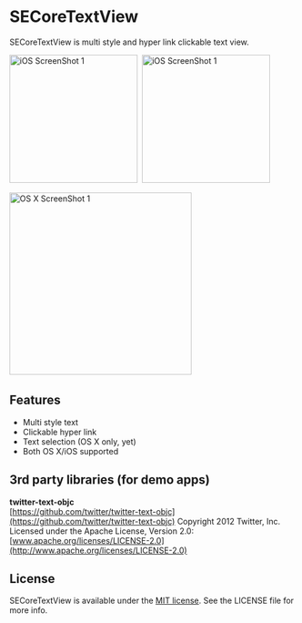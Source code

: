 SECoreTextView
==============

SECoreTextView is multi style and hyper link clickable text view.

<img src="https://raw.github.com/kishikawakatsumi/SECoreTextView/master/DemoApp/Screenshot/iOS_01.png" alt="iOS ScreenShot 1" width="225px" style="width: 225px;" />&nbsp;
<img src="https://raw.github.com/kishikawakatsumi/SECoreTextView/master/DemoApp/Screenshot/iOS_02.png" alt="iOS ScreenShot 1" width="225px" style="width: 225px;" />

<img src="https://raw.github.com/kishikawakatsumi/SECoreTextView/master/DemoApp/Screenshot/OSX_01.png" alt="OS X ScreenShot 1" width="320px" style="width: 320px;" />&nbsp;


## Features
- Multi style text
- Clickable hyper link
- Text selection (OS X only, yet)
- Both OS X/iOS supported

## 3rd party libraries (for demo apps)
**twitter-text-objc**  
[https://github.com/twitter/twitter-text-objc](https://github.com/twitter/twitter-text-objc) 
Copyright 2012 Twitter, Inc.
Licensed under the Apache License, Version 2.0: [www.apache.org/licenses/LICENSE-2.0](http://www.apache.org/licenses/LICENSE-2.0) 
 
[Apache]: http://www.apache.org/licenses/LICENSE-2.0
[MIT]: http://www.opensource.org/licenses/mit-license.php
[GPL]: http://www.gnu.org/licenses/gpl.html
[BSD]: http://opensource.org/licenses/bsd-license.php

## License

SECoreTextView is available under the [MIT license][MIT]. See the LICENSE file for more info.
